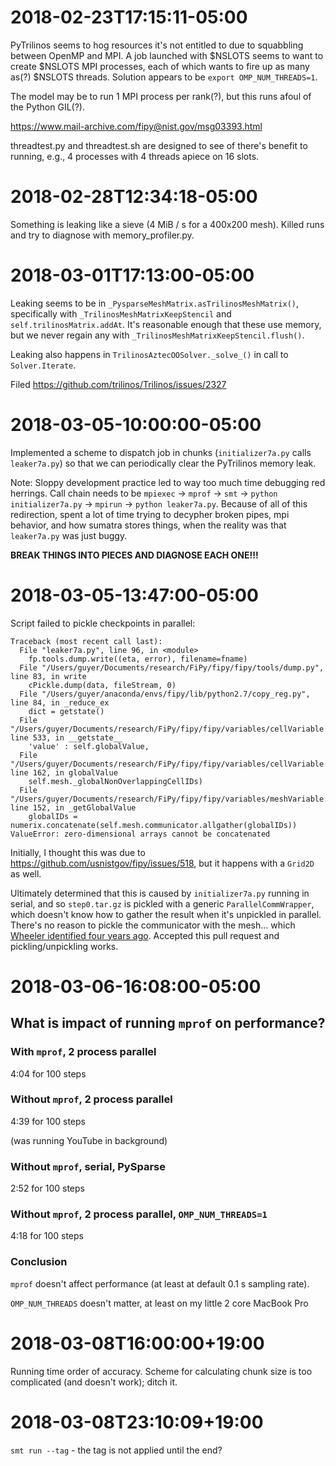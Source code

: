 # 2018-02-23T17:15:11-05:00

PyTrilinos seems to hog resources it's not entitled to due to squabbling between OpenMP and MPI. 
A job launched with $NSLOTS seems to want to create $NSLOTS MPI processes, each of which wants
to fire up as many as(?) $NSLOTS threads. Solution appears to be `export OMP_NUM_THREADS=1`.

The model may be to run 1 MPI process per rank(?), but this runs afoul of the Python GIL(?).

  https://www.mail-archive.com/fipy@nist.gov/msg03393.html

threadtest.py and threadtest.sh are designed to see of there's benefit to running, e.g., 
4 processes with 4 threads apiece on 16 slots.


# 2018-02-28T12:34:18-05:00

Something is leaking like a sieve (4 MiB / s for a 400x200 mesh). 
Killed runs and try to diagnose with memory_profiler.py.


# 2018-03-01T17:13:00-05:00

Leaking seems to be in `_PysparseMeshMatrix.asTrilinosMeshMatrix()`,
specifically with `_TrilinosMeshMatrixKeepStencil` and
`self.trilinosMatrix.addAt`. It's reasonable enough that these use memory,
but we never regain any with `_TrilinosMeshMatrixKeepStencil.flush()`.

Leaking also happens in `TrilinosAztecOOSolver._solve_()` in call to
`Solver.Iterate`.

Filed https://github.com/trilinos/Trilinos/issues/2327

# 2018-03-05-10:00:00-05:00

Implemented a scheme to dispatch job in chunks (`initializer7a.py` calls
`leaker7a.py`) so that we can periodically clear the PyTrilinos memory
leak.

Note: Sloppy development practice led to way too much time debugging
red herrings. Call chain needs to be `mpiexec` -> `mprof` ->
`smt` -> `python initializer7a.py` -> `mpirun` -> `python leaker7a.py`.
Because of all of this redirection, spent a lot of time trying to decypher
broken pipes, mpi behavior, and how sumatra stores things, when the
reality was that `leaker7a.py` was just buggy.

**BREAK THINGS INTO PIECES AND DIAGNOSE EACH ONE!!!**


# 2018-03-05-13:47:00-05:00

Script failed to pickle checkpoints in parallel:

    Traceback (most recent call last):
      File "leaker7a.py", line 96, in <module>
        fp.tools.dump.write((eta, error), filename=fname)
      File "/Users/guyer/Documents/research/FiPy/fipy/fipy/tools/dump.py", line 83, in write
        cPickle.dump(data, fileStream, 0)
      File "/Users/guyer/anaconda/envs/fipy/lib/python2.7/copy_reg.py", line 84, in _reduce_ex
        dict = getstate()
      File "/Users/guyer/Documents/research/FiPy/fipy/fipy/variables/cellVariable.py", line 533, in __getstate__
        'value' : self.globalValue,
      File "/Users/guyer/Documents/research/FiPy/fipy/fipy/variables/cellVariable.py", line 162, in globalValue
        self.mesh._globalNonOverlappingCellIDs)
      File "/Users/guyer/Documents/research/FiPy/fipy/fipy/variables/meshVariable.py", line 152, in _getGlobalValue
        globalIDs = numerix.concatenate(self.mesh.communicator.allgather(globalIDs))
    ValueError: zero-dimensional arrays cannot be concatenated

Initially, I thought this was due to
https://github.com/usnistgov/fipy/issues/518, but it happens with a
`Grid2D` as well.

Ultimately determined that this is caused by `initializer7a.py` running in
serial, and so `step0.tar.gz` is pickled with a generic
`ParallelCommWrapper`, which doesn't know how to gather the result when
it's unpickled in parallel. There's no reason to pickle the communicator
with the mesh... which [Wheeler identified four years
ago](https://github.com/usnistgov/fipy/pull/420). Accepted this pull
request and pickling/unpickling works.


# 2018-03-06-16:08:00-05:00

## What is impact of running `mprof` on performance?

### With `mprof`, 2 process parallel

4:04 for 100 steps

### Without `mprof`, 2 process parallel

4:39 for 100 steps

(was running YouTube in background)

### Without `mprof`, serial, PySparse

2:52 for 100 steps

### Without `mprof`, 2 process parallel, `OMP_NUM_THREADS=1`

4:18 for 100 steps

### Conclusion

`mprof` doesn't affect performance (at least at default 0.1 s sampling
rate).

`OMP_NUM_THREADS` doesn't matter, at least on my little 2 core MacBook Pro


# 2018-03-08T16:00:00+19:00

Running time order of accuracy. Scheme for calculating chunk size is too 
complicated (and doesn't work); ditch it.

# 2018-03-08T23:10:09+19:00

`smt run --tag` - the tag is not applied until the end?

